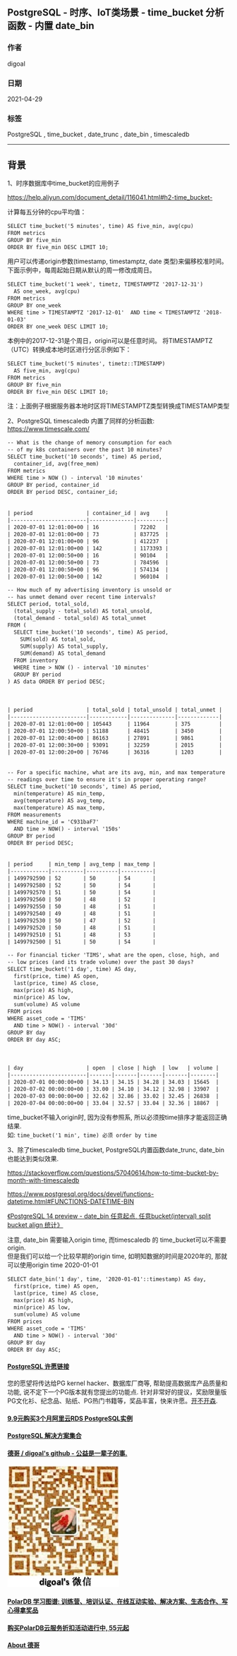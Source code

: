 ## PostgreSQL - 时序、IoT类场景 - time_bucket 分析函数 - 内置 date_bin    
      
### 作者      
digoal      
      
### 日期      
2021-04-29       
      
### 标签      
PostgreSQL , time_bucket , date_trunc , date_bin , timescaledb      
      
----      
      
## 背景      
1、时序数据库中time_bucket的应用例子  
  
https://help.aliyun.com/document_detail/116041.html#h2-time_bucket-  
  
  
计算每五分钟的cpu平均值：  
  
```  
SELECT time_bucket('5 minutes', time) AS five_min, avg(cpu)  
FROM metrics  
GROUP BY five_min  
ORDER BY five_min DESC LIMIT 10;  
```  
  
用户可以传递origin参数(timestamp, timestamptz, date 类型)来偏移校准时间。下面示例中，每周起始日期从默认的周一修改成周日。  
  
```  
SELECT time_bucket('1 week', timetz, TIMESTAMPTZ '2017-12-31')  
  AS one_week, avg(cpu)  
FROM metrics  
GROUP BY one_week  
WHERE time > TIMESTAMPTZ '2017-12-01'  AND time < TIMESTAMPTZ '2018-01-03'  
ORDER BY one_week DESC LIMIT 10;  
```  
  
本例中的2017-12-31是个周日，origin可以是任意时间。 将TIMESTAMPTZ（UTC）转换成本地时区进行分区示例如下：  
  
```  
SELECT time_bucket('5 minutes', timetz::TIMESTAMP)  
  AS five_min, avg(cpu)  
FROM metrics  
GROUP BY five_min  
ORDER BY five_min DESC LIMIT 10;  
```  
  
注：上面例子根据服务器本地时区将TIMESTAMPTZ类型转换成TIMESTAMP类型  
  
2、PostgreSQL timescaledb 内置了同样的分析函数:   
https://www.timescale.com/  
  
  
```  
-- What is the change of memory consumption for each  
-- of my k8s containers over the past 10 minutes?  
SELECT time_bucket('10 seconds', time) AS period,  
  container_id, avg(free_mem)  
FROM metrics  
WHERE time > NOW () - interval '10 minutes'  
GROUP BY period, container_id  
ORDER BY period DESC, container_id;  
  
  
| period                 | container_id | avg     |  
|------------------------|--------------|---------|  
| 2020-07-01 12:01:00+00 | 16           | 72202   |  
| 2020-07-01 12:01:00+00 | 73           | 837725  |  
| 2020-07-01 12:01:00+00 | 96           | 412237  |  
| 2020-07-01 12:01:00+00 | 142          | 1173393 |  
| 2020-07-01 12:00:50+00 | 16           | 90104   |  
| 2020-07-01 12:00:50+00 | 73           | 784596  |  
| 2020-07-01 12:00:50+00 | 96           | 574134  |  
| 2020-07-01 12:00:50+00 | 142          | 960104  |  
```  
  
```  
-- How much of my advertising inventory is unsold or  
-- has unmet demand over recent time intervals?  
SELECT period, total_sold,  
  (total_supply - total_sold) AS total_unsold,  
  (total_demand - total_sold) AS total_unmet  
FROM (  
  SELECT time_bucket('10 seconds', time) AS period,  
    SUM(sold) AS total_sold,  
    SUM(supply) AS total_supply,  
    SUM(demand) AS total_demand  
  FROM inventory  
  WHERE time > NOW () - interval '10 minutes'  
  GROUP BY period  
) AS data ORDER BY period DESC;  
  
  
  
| period                 | total_sold | total_unsold | total_unmet |  
|------------------------|------------|--------------|-------------|  
| 2020-07-01 12:01:00+00 | 105443     | 11964        | 375         |  
| 2020-07-01 12:00:50+00 | 51188      | 48415        | 3450        |  
| 2020-07-01 12:00:40+00 | 86163      | 27891        | 9861        |  
| 2020-07-01 12:00:30+00 | 93091      | 32259        | 2015        |  
| 2020-07-01 12:00:20+00 | 76746      | 36316        | 1203        |  
  
```  
  
  
```  
-- For a specific machine, what are its avg, min, and max temperature  
-- readings over time to ensure it's in proper operating range?  
SELECT time_bucket('10 seconds', time) AS period,  
  min(temperature) AS min_temp,  
  avg(temperature) AS avg_temp,  
  max(temperature) AS max_temp,  
FROM measurements  
WHERE machine_id = 'C931baF7'  
  AND time > NOW() - interval '150s'  
GROUP BY period  
ORDER BY period DESC;  
  
  
| period     | min_temp | avg_temp | max_temp |  
|------------|----------|----------|----------|  
| 1499792590 | 52       | 50       | 54       |  
| 1499792580 | 52       | 50       | 54       |  
| 1499792570 | 51       | 50       | 54       |  
| 1499792560 | 50       | 48       | 52       |  
| 1499792550 | 50       | 48       | 51       |  
| 1499792540 | 49       | 48       | 51       |  
| 1499792530 | 50       | 47       | 52       |  
| 1499792520 | 50       | 48       | 51       |  
| 1499792510 | 51       | 48       | 53       |  
| 1499792500 | 51       | 50       | 54       |  
```  
  
```  
-- For financial ticker 'TIMS', what are the open, close, high, and  
-- low prices (and its trade volume) over the past 30 days?  
SELECT time_bucket('1 day', time) AS day,  
  first(price, time) AS open,  
  last(price, time) AS close,  
  max(price) AS high,  
  min(price) AS low,  
  sum(volume) AS volume  
FROM prices  
WHERE asset_code = 'TIMS'  
  AND time > NOW() - interval '30d'  
GROUP BY day  
ORDER BY day ASC;  
  
  
  
| day                    | open  | close | high  | low   | volume |  
|------------------------|-------|-------|-------|-------|--------|  
| 2020-07-01 00:00:00+00 | 34.13 | 34.15 | 34.28 | 34.03 | 15645  |  
| 2020-07-02 00:00:00+00 | 33.00 | 34.10 | 34.12 | 32.98 | 33907  |  
| 2020-07-03 00:00:00+00 | 32.62 | 32.86 | 33.02 | 32.45 | 26838  |  
| 2020-07-04 00:00:00+00 | 33.04 | 32.57 | 33.04 | 32.36 | 18867  |  
```  
  
time_bucket不输入origin时, 因为没有参照系, 所以必须按time排序才能返回正确结果.   
如: ```time_bucket('1 min', time) 必须 order by time```    
  
  
3、除了timescaledb time_bucket, PostgreSQL内置函数date_trunc, date_bin也能达到类似效果.  
  
https://stackoverflow.com/questions/57040614/how-to-time-bucket-by-month-with-timescaledb  
  
https://www.postgresql.org/docs/devel/functions-datetime.html#FUNCTIONS-DATETIME-BIN  
  
[《PostgreSQL 14 preview - date_bin 任意起点, 任意bucket(interval) split bucket align 统计》](../202103/20210325_01.md)    
  
  
注意, date_bin 需要输入origin time, 而timescaledb 的 time_bucket可以不需要origin.    
但是我们可以给一个比较早期的origin time, 如明知数据的时间是2020年的, 那就可以使用origin time 2020-01-01  
  
```  
SELECT date_bin('1 day', time, '2020-01-01'::timestamp) AS day,  
  first(price, time) AS open,  
  last(price, time) AS close,  
  max(price) AS high,  
  min(price) AS low,  
  sum(volume) AS volume  
FROM prices  
WHERE asset_code = 'TIMS'  
  AND time > NOW() - interval '30d'  
GROUP BY day  
ORDER BY day ASC;  
```  
  
  
#### [PostgreSQL 许愿链接](https://github.com/digoal/blog/issues/76 "269ac3d1c492e938c0191101c7238216")
您的愿望将传达给PG kernel hacker、数据库厂商等, 帮助提高数据库产品质量和功能, 说不定下一个PG版本就有您提出的功能点. 针对非常好的提议，奖励限量版PG文化衫、纪念品、贴纸、PG热门书籍等，奖品丰富，快来许愿。[开不开森](https://github.com/digoal/blog/issues/76 "269ac3d1c492e938c0191101c7238216").  
  
  
#### [9.9元购买3个月阿里云RDS PostgreSQL实例](https://www.aliyun.com/database/postgresqlactivity "57258f76c37864c6e6d23383d05714ea")
  
  
#### [PostgreSQL 解决方案集合](https://yq.aliyun.com/topic/118 "40cff096e9ed7122c512b35d8561d9c8")
  
  
#### [德哥 / digoal's github - 公益是一辈子的事.](https://github.com/digoal/blog/blob/master/README.md "22709685feb7cab07d30f30387f0a9ae")
  
  
![digoal's wechat](../pic/digoal_weixin.jpg "f7ad92eeba24523fd47a6e1a0e691b59")
  
  
#### [PolarDB 学习图谱: 训练营、培训认证、在线互动实验、解决方案、生态合作、写心得拿奖品](https://www.aliyun.com/database/openpolardb/activity "8642f60e04ed0c814bf9cb9677976bd4")
  
  
#### [购买PolarDB云服务折扣活动进行中, 55元起](https://www.aliyun.com/activity/new/polardb-yunparter?userCode=bsb3t4al "e0495c413bedacabb75ff1e880be465a")
  
  
#### [About 德哥](https://github.com/digoal/blog/blob/master/me/readme.md "a37735981e7704886ffd590565582dd0")
  
